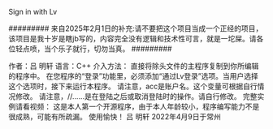 Sign in with Lv


#########
来自2025年2月1日的补充:请不要把这个项目当成一个正经的项目，该项目是我十岁是瞎jb写的，内容完全没有逻辑和技术性可言，就是一坨屎。请各位轻点喷，当个乐子就行，切勿当真。
#########


作者：吕 明轩
语言：C++
介入方法：
直接将除头文件的主程序复制到你所编辑的程序中。
在您程序的“登录”功能里，必须添加“通过Lv登录”选项。当用户选择这个选项时，接下来运行本程序。
请注意，acc是账户名。这个变量可根据自行情况修改。
请注意，//......是在登陆之后或取消登陆时的操作。请自行修改。
完整实例请看视频：
这是本人第一个开源程序，由于本人年龄较小，程序编写能力不是很成熟，可能有所疏漏。
使用愉快！
吕 明轩
2022年4月9日于常州